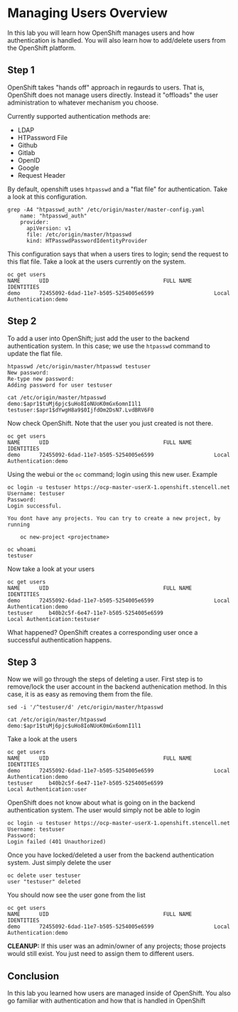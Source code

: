 # Managing Users Overview

In this lab you will learn how OpenShift manages users and how authentication is handled. You will also learn how to add/delete users from the OpenShift platform.

## Step 1

OpenShift takes "hands off" approach in regaurds to users. That is, OpenShift does not manage users directly. Instead it "offloads" the user administration to whatever mechanism you choose.

Currently supported authentication methods are:

* LDAP
* HTPassword File
* Github
* Gitlab
* OpenID
* Google
* Request Header

By default, openshift uses `htpasswd` and a "flat file" for authentication. Take a look at this configuration.

```
grep -A4 "htpasswd_auth" /etc/origin/master/master-config.yaml
    name: "htpasswd_auth"
    provider:
      apiVersion: v1
      file: /etc/origin/master/htpasswd
      kind: HTPasswdPasswordIdentityProvider
```

This configuration says that when a users tires to login; send the request to this flat file. Take a look at the users currently on the system.

```
oc get users
NAME      UID                                    FULL NAME       IDENTITIES
demo      72455092-6dad-11e7-b505-5254005e6599                   Local Authentication:demo
```

## Step 2

To add a user into OpenShift; just add the user to the backend authentication system. In this case; we use the `htpasswd` command to update the flat file.

```
htpasswd /etc/origin/master/htpasswd testuser
New password: 
Re-type new password: 
Adding password for user testuser

cat /etc/origin/master/htpasswd 
demo:$apr1$tuMj6pjc$uHo8IoNUoK0mGx6omnI1l1
testuser:$apr1$dYwgH8a9$0IjfdOm2DsN7.LvdBRV6F0
```

Now check OpenShift. Note that the user you just created is not there.

```
oc get users
NAME      UID                                    FULL NAME       IDENTITIES
demo      72455092-6dad-11e7-b505-5254005e6599                   Local Authentication:demo
```

Using the webui or the `oc` command; login using this new user. Example

```
oc login -u testuser https://ocp-master-userX-1.openshift.stencell.net
Username: testuser
Password: 
Login successful.

You dont have any projects. You can try to create a new project, by running

    oc new-project <projectname>

oc whoami
testuser
```

Now take a look at your users

```
oc get users
NAME      UID                                    FULL NAME       IDENTITIES
demo      72455092-6dad-11e7-b505-5254005e6599                   Local Authentication:demo
testuser     b40b2c5f-6e47-11e7-b505-5254005e6599                   Local Authentication:testuser

```

What happened? OpenShift creates a corresponding user once a successful authentication happens.

## Step 3

Now we will go through the steps of deleting a user. First step is to remove/lock the user account in the backend authenication method. In this case, it is as easy as removing them from the file.

```
sed -i '/^testuser/d' /etc/origin/master/htpasswd

cat /etc/origin/master/htpasswd
demo:$apr1$tuMj6pjc$uHo8IoNUoK0mGx6omnI1l1
```

Take a look at the users

```
oc get users
NAME      UID                                    FULL NAME       IDENTITIES
demo      72455092-6dad-11e7-b505-5254005e6599                   Local Authentication:demo
testuser     b40b2c5f-6e47-11e7-b505-5254005e6599                   Local Authentication:user
```

OpenShift does not know about what is going on in the backend authentication system. The user would simply not be able to login


```
oc login -u testuser https://ocp-master-userX-1.openshift.stencell.net
Username: testuser
Password:  
Login failed (401 Unauthorized)
```

Once you have locked/deleted a user from the backend authentication system. Just simply delete the user

```
oc delete user testuser
user "testuser" deleted
```

You should now see the user gone from the list

```
oc get users
NAME      UID                                    FULL NAME       IDENTITIES
demo      72455092-6dad-11e7-b505-5254005e6599                   Local Authentication:demo
```

**CLEANUP:** If this user was an admin/owner of any projects; those projects would still exist. You just need to assign them to different users.


## Conclusion

In this lab you learned how users are managed inside of OpenShift. You also go familiar with authentication and how that is handled in OpenShift
